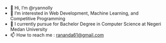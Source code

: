 - 👋 Hi, I’m @ryannolly
- 👀 I’m interested in Web Development, Machine Learning, and Competitive Programming
- 🌱 I currently pursue for Bachelor Degree in Computer Science at Negeri Medan University
- 📫 How to reach me : rananda61@gmail.com

<!---
ryannolly/ryannolly is a ✨ special ✨ repository because its `README.md` (this file) appears on your GitHub profile.
You can click the Preview link to take a look at your changes.
--->
